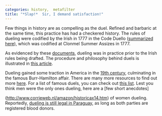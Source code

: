 ```yaml
---
categories: history,  metafilter
title: "*Slap!*  Sir, I demand satisfaction!"
---
```


Few things in history are as compelling as the duel. Refined and barbaric at the same time, this practice has had a checkered history. The rules of dueling were codified by the Irish in 1777 in the Code Duello ([summarized here](http://www.pbs.org/wgbh/amex/duel/sfeature/rulesofdueling.html)), which was codified at Clonmel Summer Assizes in 1777\. 

As evidenced by these [documents](http://faculty.columbiabasin.edu/faculty/dabbott/DuelloDox.htm), dueling was in practice prior to the Irish rules being drafted. The procedure and philosophy behind duels is illustrated in [this article](http://jan.ucc.nau.edu/~wew/fencing/philosophy.html). 

Dueling gained some traction in America in the [19th century](http://www.smithsonianmag.com/history-archaeology/duel.html), culminating in the famous Burr-Hamilton affair. There are many more resources to find out more [here](http://www.isidore-of-seville.com/dueling/2.html). For a list of famous duels, you can check out [this list](http://en.wikipedia.org/wiki/List_of_duels). Lest you think men were the only ones dueling, here are a [few short anecdotes]

(http://www.corrieweb.nl/amazon/historicax14.htm) of women dueling. Reportedly, [dueling is still legal in Paraguay](http://www.myworldsouthamerica.com/paraguay-chaco.html), as long as both parties are registered blood donors.
